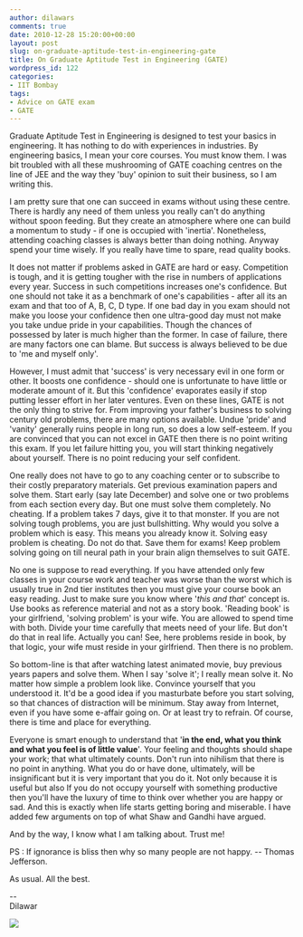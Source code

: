 ```yaml
---
author: dilawars
comments: true
date: 2010-12-28 15:20:00+00:00
layout: post
slug: on-graduate-aptitude-test-in-engineering-gate
title: On Graduate Aptitude Test in Engineering (GATE)
wordpress_id: 122
categories:
- IIT Bombay
tags:
- Advice on GATE exam
- GATE
---
```


Graduate Aptitude Test in Engineering is designed to test your  basics in engineering. It has nothing to do with experiences in industries. By engineering basics, I mean your core courses. You must know them. I  was bit troubled with all these mushrooming of GATE coaching centres on the line of JEE and  the way they 'buy' opinion to suit their business, so I am  writing this.  
  
I am pretty sure that one can succeed in exams without using these centre. There is hardly any  need of them unless you really can't do anything without spoon feeding. But they create an atmosphere where one can build a momentum to study - if one is occupied with 'inertia'. Nonetheless, attending coaching classes is always better than doing nothing. Anyway  spend your time wisely. If you really have time to spare, read quality books.  
  
It does not matter if problems asked in GATE are hard or easy. Competition is tough, and it is getting tougher with the rise in numbers of applications every year.  Success in such competitions increases one's confidence. But one should not take it as a benchmark of one's capabilities - after  all its an exam and that too of A, B, C, D type. If one bad day in you exam should not  make you loose your confidence then one ultra-good day must not make you  take undue pride in your capabilities. Though the chances of possessed  by later is much higher than the former. In case of failure, there are  many factors one can blame. But success is always believed to be due to 'me and myself only'.  
  
However, I  must admit that 'success' is very necessary evil in one form or other.  It boosts one confidence - should one is unfortunate to have little or  moderate amount of it. But this 'confidence' evaporates easily if stop putting lesser effort in her later ventures. Even on these lines, GATE is  not the only thing to strive for. From improving your father's business  to solving century old problems, there are many options available.  Undue 'pride' and 'vanity' generally ruins people in long run, so does  a low self-esteem. If you are convinced that you can not excel in GATE then there is no point writing this exam. If you let failure hitting you, you will start thinking negatively about yourself. There is no point reducing your self confident.  
  
One really does not have to go to any coaching center or to subscribe to  their costly preparatory materials. Get previous examination papers and  solve them. Start early (say late December) and solve one or two  problems from each section every day. But one must solve them completely. No cheating. If a  problem takes 7 days, give it to that monster. If you are not solving  tough problems, you are just bullshitting. Why would you solve a problem  which is easy. This means you already know it. Solving easy problem is  cheating. Do not do that. Save them for exams! Keep  problem solving going on till neural path in your brain align themselves to suit  GATE.  
  
No one is suppose to read everything. If you have attended only few classes  in your course work and teacher was worse than the worst which is usually true in 2nd tier institutes then you must give your course book an easy reading. Just to make  sure you know where '_this and that_' concept is. Use books as reference material and not as a story book. 'Reading book' is your  girlfriend, 'solving problem' is your wife. You are allowed to spend  time with both. Divide your time carefully that meets need of your life.  But don't do that in real life. Actually you can! See, here problems  reside in book, by that logic, your wife must reside in your girlfriend. Then there is no problem.  
  
So bottom-line is that after watching latest animated movie, buy previous  years papers and solve them. When I say 'solve it'; I really mean solve  it. No matter how simple a problem look like. Convince yourself that you  understood it. It'd be a good idea if you masturbate before you start  solving, so that chances of distraction will be minimum. Stay away from  Internet, even if you have some e-affair going on. Or at least try to  refrain. Of course, there is time and place for everything.  
  
Everyone is smart enough to understand that '**in the end, what you think and what you  feel is of little value**'. Your feeling and thoughts should shape your work; that what ultimately counts. Don't run into nihilism that there is no point in anything. What you do or have done,  ultimately, will be insignificant but it is very important that you do  it. Not only because it is useful but also If you do not occupy yourself with something productive then you'll  have the luxury of time to think over whether you are happy or sad. And this is  exactly when life starts getting boring and miserable. I have added few  arguments on top of what Shaw and Gandhi have argued.   
  
And by the way, I know what I am talking about. Trust me!  
  
PS : If ignorance is bliss then why so many people are not happy. -- Thomas Jefferson.  
  
As usual. All the best.  
  
--  
Dilawar

![](https://blogger.googleusercontent.com/tracker/3794193585985230867-2996980235093095777?l=dilawarsays.blogspot.com)
